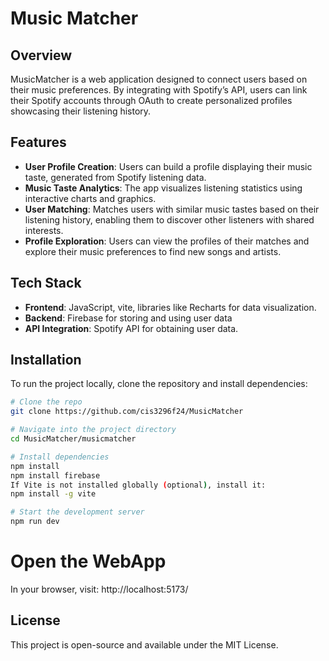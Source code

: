 #  Music Matcher

## Overview
MusicMatcher is a web application designed to connect users based on their music preferences. By integrating with Spotify’s API, users can link their Spotify accounts through OAuth to create personalized profiles showcasing their listening history.

## Features
- **User Profile Creation**: Users can build a profile displaying their music taste, generated from Spotify listening data.
- **Music Taste Analytics**: The app visualizes listening statistics using interactive charts and graphics.
- **User Matching**: Matches users with similar music tastes based on their listening history, enabling them to discover other listeners with shared interests.
- **Profile Exploration**: Users can view the profiles of their matches and explore their music preferences to find new songs and artists.

## Tech Stack
- **Frontend**: JavaScript, vite, libraries like Recharts for data visualization.
- **Backend**: Firebase for storing and using user data
- **API Integration**: Spotify API for obtaining user data.

## Installation
To run the project locally, clone the repository and install dependencies:
```bash
# Clone the repo
git clone https://github.com/cis3296f24/MusicMatcher

# Navigate into the project directory
cd MusicMatcher/musicmatcher

# Install dependencies
npm install
npm install firebase
If Vite is not installed globally (optional), install it:
npm install -g vite

# Start the development server
npm run dev
```
# Open the WebApp
In your browser, visit: http://localhost:5173/

## License
This project is open-source and available under the MIT License.
